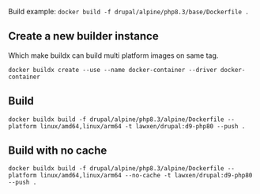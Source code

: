 Build example:
`docker build -f drupal/alpine/php8.3/base/Dockerfile .`

## Create a new builder instance
Which make buildx can build multi platform images on same tag.
```
docker buildx create --use --name docker-container --driver docker-container
```

## Build
```
docker buildx build -f drupal/alpine/php8.3/alpine/Dockerfile --platform linux/amd64,linux/arm64 -t lawxen/drupal:d9-php80 --push .
```

## Build with no cache
```
docker buildx build -f drupal/alpine/php8.3/alpine/Dockerfile --platform linux/amd64,linux/arm64 --no-cache -t lawxen/drupal:d9-php80 --push .
```